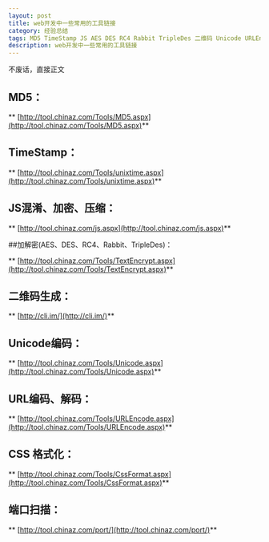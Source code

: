 ```yaml
---
layout: post
title: web开发中一些常用的工具链接
category: 经验总结
tags: MD5 TimeStamp JS AES DES RC4 Rabbit TripleDes 二维码 Unicode URLEncode 
description: web开发中一些常用的工具链接
---
```


不废话，直接正文

## MD5：

** [http://tool.chinaz.com/Tools/MD5.aspx](http://tool.chinaz.com/Tools/MD5.aspx)**

## TimeStamp：

** [http://tool.chinaz.com/Tools/unixtime.aspx](http://tool.chinaz.com/Tools/unixtime.aspx)** 


## JS混淆、加密、压缩：

** [http://tool.chinaz.com/js.aspx](http://tool.chinaz.com/js.aspx)** 

##加解密(AES、DES、RC4、Rabbit、TripleDes)：


** [http://tool.chinaz.com/Tools/TextEncrypt.aspx](http://tool.chinaz.com/Tools/TextEncrypt.aspx)** 

## 二维码生成：

** [http://cli.im/](http://cli.im/)** 

## Unicode编码：

** [http://tool.chinaz.com/Tools/Unicode.aspx](http://tool.chinaz.com/Tools/Unicode.aspx)** 

## URL编码、解码：

** [http://tool.chinaz.com/Tools/URLEncode.aspx](http://tool.chinaz.com/Tools/URLEncode.aspx)** 

## CSS 格式化：

** [http://tool.chinaz.com/Tools/CssFormat.aspx](http://tool.chinaz.com/Tools/CssFormat.aspx)** 

## 端口扫描：

** [http://tool.chinaz.com/port/](http://tool.chinaz.com/port/)** 

